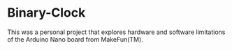 # Binary-Clock
This was a personal project that explores hardware and software limitations of the Arduino Nano board from MakeFun(TM).  
